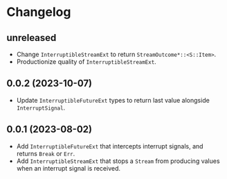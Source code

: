 # Changelog

## unreleased

* Change `InterruptibleStreamExt` to return `StreamOutcome*::<S::Item>`.
* Productionize quality of `InterruptibleStreamExt`.


## 0.0.2 (2023-10-07)

* Update `InterruptibleFutureExt` types to return last value alongside `InterruptSignal`.


## 0.0.1 (2023-08-02)

* Add `InterruptibleFutureExt` that intercepts interrupt signals, and returns `Break` or `Err`.
* Add `InterruptibleStreamExt` that stops a `Stream` from producing values when an interrupt signal is received.

